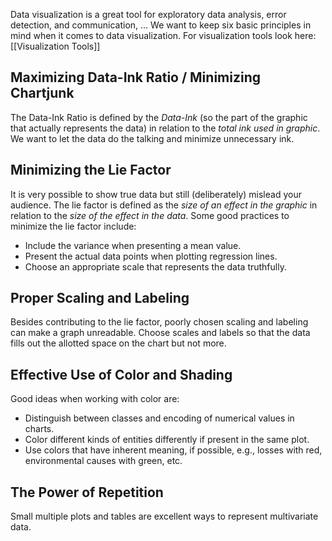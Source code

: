 Data visualization is a great tool for exploratory data analysis, error detection, and communication, ... We want to keep six basic principles in mind when it comes to data visualization. For visualization tools look here: [[Visualization Tools]]
## Maximizing Data-Ink Ratio / Minimizing Chartjunk
The Data-Ink Ratio is defined by the *Data-Ink* (so the part of the graphic that actually represents the data) in relation to the *total ink used in graphic*. We want to let the data do the talking and minimize unnecessary ink. 
## Minimizing the Lie Factor
It is very possible to show true data but still (deliberately) mislead your audience. The lie factor is defined as the *size of an effect in the graphic* in relation to the *size of the effect in the data*. Some good practices to minimize the lie factor include:
- Include the variance when presenting a mean value. 
- Present the actual data points when plotting regression lines.
- Choose an appropriate scale that represents the data truthfully. 
## Proper Scaling and Labeling
Besides contributing to the lie factor, poorly chosen scaling and labeling can make a graph unreadable. Choose scales and labels so that the data fills out the allotted space on the chart but not more.
## Effective Use of Color and Shading
Good ideas when working with color are:
- Distinguish between classes and encoding of numerical values in charts.
- Color different kinds of entities differently if present in the same plot.
- Use colors that have inherent meaning, if possible, e.g., losses with red, environmental causes with green, etc.
## The Power of Repetition
Small multiple plots and tables are excellent ways to represent multivariate data.

